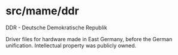 # **src/mame/ddr** #

DDR - Deutsche Demokratische Republik

Driver files for hardware made in East Germany, before the German unification.
Intellectual property was publicly owned.

